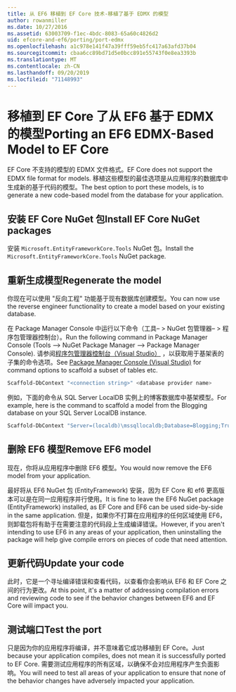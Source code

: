 ```yaml
---
title: 从 EF6 移植到 EF Core 技术-移植了基于 EDMX 的模型
author: rowanmiller
ms.date: 10/27/2016
ms.assetid: 63003709-f1ec-4bdc-8083-65a60c4826d2
uid: efcore-and-ef6/porting/port-edmx
ms.openlocfilehash: a1c978e141f47a39fff59eb5fc417a63afd37b04
ms.sourcegitcommit: cbaa6cc89bd71d5e0bcc891e55743f0e8ea3393b
ms.translationtype: MT
ms.contentlocale: zh-CN
ms.lasthandoff: 09/20/2019
ms.locfileid: "71148993"
---
```

# <a name="porting-an-ef6-edmx-based-model-to-ef-core"></a><span data-ttu-id="51456-102">移植到 EF Core 了从 EF6 基于 EDMX 的模型</span><span class="sxs-lookup"><span data-stu-id="51456-102">Porting an EF6 EDMX-Based Model to EF Core</span></span>

<span data-ttu-id="51456-103">EF Core 不支持的模型的 EDMX 文件格式。</span><span class="sxs-lookup"><span data-stu-id="51456-103">EF Core does not support the EDMX file format for models.</span></span> <span data-ttu-id="51456-104">移植这些模型的最佳选项是从应用程序的数据库中生成新的基于代码的模型。</span><span class="sxs-lookup"><span data-stu-id="51456-104">The best option to port these models, is to generate a new code-based model from the database for your application.</span></span>

## <a name="install-ef-core-nuget-packages"></a><span data-ttu-id="51456-105">安装 EF Core NuGet 包</span><span class="sxs-lookup"><span data-stu-id="51456-105">Install EF Core NuGet packages</span></span>

<span data-ttu-id="51456-106">安装 `Microsoft.EntityFrameworkCore.Tools` NuGet 包。</span><span class="sxs-lookup"><span data-stu-id="51456-106">Install the `Microsoft.EntityFrameworkCore.Tools` NuGet package.</span></span>

## <a name="regenerate-the-model"></a><span data-ttu-id="51456-107">重新生成模型</span><span class="sxs-lookup"><span data-stu-id="51456-107">Regenerate the model</span></span>

<span data-ttu-id="51456-108">你现在可以使用 "反向工程" 功能基于现有数据库创建模型。</span><span class="sxs-lookup"><span data-stu-id="51456-108">You can now use the reverse engineer functionality to create a model based on your existing database.</span></span>

<span data-ttu-id="51456-109">在 Package Manager Console 中运行以下命令（工具– > NuGet 包管理器– > 程序包管理器控制台）。</span><span class="sxs-lookup"><span data-stu-id="51456-109">Run the following command in Package Manager Console (Tools –> NuGet Package Manager –> Package Manager Console).</span></span> <span data-ttu-id="51456-110">请参阅[程序包管理器控制台（Visual Studio）](../../core/miscellaneous/cli/powershell.md) ，以获取用于基架表的子集的命令选项。</span><span class="sxs-lookup"><span data-stu-id="51456-110">See [Package Manager Console (Visual Studio)](../../core/miscellaneous/cli/powershell.md) for command options to scaffold a subset of tables etc.</span></span>

``` powershell
Scaffold-DbContext "<connection string>" <database provider name>
```

<span data-ttu-id="51456-111">例如，下面的命令从 SQL Server LocalDB 实例上的博客数据库中基架模型。</span><span class="sxs-lookup"><span data-stu-id="51456-111">For example, here is the command to scaffold a model from the Blogging database on your SQL Server LocalDB instance.</span></span>

``` powershell
Scaffold-DbContext "Server=(localdb)\mssqllocaldb;Database=Blogging;Trusted_Connection=True;" Microsoft.EntityFrameworkCore.SqlServer
```

## <a name="remove-ef6-model"></a><span data-ttu-id="51456-112">删除 EF6 模型</span><span class="sxs-lookup"><span data-stu-id="51456-112">Remove EF6 model</span></span>

<span data-ttu-id="51456-113">现在，你将从应用程序中删除 EF6 模型。</span><span class="sxs-lookup"><span data-stu-id="51456-113">You would now remove the EF6 model from your application.</span></span>

<span data-ttu-id="51456-114">最好将从 EF6 NuGet 包 (EntityFramework) 安装，因为 EF Core 和 ef6 更高版本可以是在同一应用程序并行使用。</span><span class="sxs-lookup"><span data-stu-id="51456-114">It is fine to leave the EF6 NuGet package (EntityFramework) installed, as EF Core and EF6 can be used side-by-side in the same application.</span></span> <span data-ttu-id="51456-115">但是，如果你不打算在应用程序的任何区域使用 EF6，则卸载包将有助于在需要注意的代码段上生成编译错误。</span><span class="sxs-lookup"><span data-stu-id="51456-115">However, if you aren't intending to use EF6 in any areas of your application, then uninstalling the package will help give compile errors on pieces of code that need attention.</span></span>

## <a name="update-your-code"></a><span data-ttu-id="51456-116">更新代码</span><span class="sxs-lookup"><span data-stu-id="51456-116">Update your code</span></span>

<span data-ttu-id="51456-117">此时，它是一个寻址编译错误和查看代码，以查看你会影响从 EF6 和 EF Core 之间的行为更改。</span><span class="sxs-lookup"><span data-stu-id="51456-117">At this point, it's a matter of addressing compilation errors and reviewing code to see if the behavior changes between EF6 and EF Core will impact you.</span></span>

## <a name="test-the-port"></a><span data-ttu-id="51456-118">测试端口</span><span class="sxs-lookup"><span data-stu-id="51456-118">Test the port</span></span>

<span data-ttu-id="51456-119">只是因为你的应用程序将编译，并不意味着它成功移植到 EF Core。</span><span class="sxs-lookup"><span data-stu-id="51456-119">Just because your application compiles, does not mean it is successfully ported to EF Core.</span></span> <span data-ttu-id="51456-120">需要测试应用程序的所有区域，以确保不会对应用程序产生负面影响。</span><span class="sxs-lookup"><span data-stu-id="51456-120">You will need to test all areas of your application to ensure that none of the behavior changes have adversely impacted your application.</span></span>
